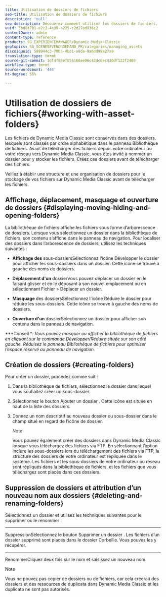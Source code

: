 ```yaml
---
title: Utilisation de dossiers de fichiers
seo-title: Utilisation de dossiers de fichiers
description: 'null'
seo-description: Découvrez comment utiliser les dossiers de fichiers.
uuid: 3bd83701-e2c2-4e39-b225-c2d27ad836c2
contentOwner: admin
content-type: reference
products: SG_EXPERIENCEMANAGER/Dynamic-Media-Classic
geptopics: SG_SCENESEVENONDEMAND_PK/categories/managing_assets
discoiquuid: 588944c3-78ba-4bd1-a8da-9a6dd99a27a9
translation-type: tm+mt
source-git-commit: 1df4f88ef856160ee06c43dc6ec430df122f2408
workflow-type: tm+mt
source-wordcount: '444'
ht-degree: 55%

---
```



# Utilisation de dossiers de fichiers{#working-with-asset-folders}

Les fichiers de Dynamic Media Classic sont conservés dans des dossiers. lesquels sont classés par ordre alphabétique dans le panneau Bibliothèque de fichiers. Avant de télécharger des fichiers depuis votre ordinateur ou votre réseau vers Dynamic Media Classic, vous êtes invité à nommer un dossier pour y stocker les fichiers. Créez ces dossiers avant de télécharger des fichiers.

Veillez à établir une structure et une organisation de dossiers pour le stockage de vos fichiers sur Dynamic Media Classic avant de télécharger les fichiers.

## Affichage, déplacement, masquage et ouverture de dossiers {#displaying-moving-hiding-and-opening-folders}

La bibliothèque de fichiers affiche les fichiers sous forme d’arborescence de dossiers. Lorsque vous sélectionnez un dossier dans la bibliothèque de fichiers, son contenu s’affiche dans le panneau de navigation. Pour localiser des dossiers dans l’arborescence de dossiers, utilisez les techniques suivantes :

* **Affichage des**
sous-dossiersSélectionnez l&#39;icône Développer le dossier pour afficher les sous-dossiers dans un dossier. Cette icône se trouve à gauche des noms de dossiers.

* **Déplacement d&#39;un**
dossierVous pouvez déplacer un dossier en le faisant glisser et en le déposant à son nouvel emplacement ou en sélectionnant Fichier > Déplacer un dossier.

* **Masquage**
des dossiersSélectionnez l&#39;icône Réduire le dossier pour réduire les sous-dossiers. Cette icône se trouve à gauche des noms de dossiers.

* **Ouverture d&#39;un**
dossierSélectionnez un dossier pour afficher son contenu dans le panneau de navigation.

***Conseil **: Vous pouvez masquer ou afficher la bibliothèque de fichiers en cliquant sur la commande Développer/Réduire située sur son côté gauche. Réduisez le panneau Bibliothèque de fichiers pour optimiser l’espace réservé au panneau de navigation.*

## Création de dossiers {#creating-folders}

Pour créer un dossier, procédez comme suit :

1. Dans la bibliothèque de fichiers, sélectionnez le dossier dans lequel vous souhaitez créer un sous-dossier.
1. Sélectionnez le bouton Ajouter un dossier . Cette icône est située en haut de la liste des dossiers.
1. Donnez un nom descriptif au nouveau dossier ou sous-dossier dans le champ situé en regard de l’icône de dossier.

   >[!NOTE]
   >
   >Vous pouvez également créer des dossiers dans Dynamic Media Classic lorsque vous téléchargez des fichiers via FTP. En sélectionnant l’option Inclure les sous-dossiers lors du téléchargement des fichiers via FTP, la structure des dossiers de votre ordinateur est répliquée dans le système. Les fichiers et les sous-dossiers de votre ordinateur ou réseau sont répliqués dans la bibliothèque de fichiers, et les fichiers que vous téléchargez sont placés dans ces dossiers.

## Suppression de dossiers et attribution d’un nouveau nom aux dossiers  {#deleting-and-renaming-folders}

Sélectionnez un dossier et utilisez les techniques suivantes pour le supprimer ou le renommer :

* ****
SuppressionSélectionnez le bouton Supprimer un dossier . Les fichiers d’un dossier supprimé sont placés dans le dossier Corbeille. Vous pouvez les y récupérer.

* ****
RenommerCliquez deux fois sur le nom et saisissez un nouveau nom.

>[!NOTE]
>
>Vous ne pouvez pas copier de dossiers ou de fichiers, car cela créerait des dossiers et des ressources de duplicata dans Dynamic Media Classic et les duplicata ne sont pas autorisés.
